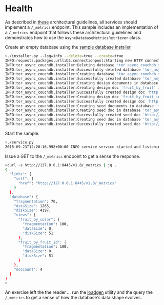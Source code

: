# Health
As described in [these](https://github.com/simonsdave/microservice-architecture)
architectural guidelines, all services should implement a ```/_metrics```
endpoint.
This sample includes an implementation of a ```/_metrics``` endpoint that
follows these architectural guidelines and demonstrates how to use
the ```AsyncDatabaseMetricsRetriever``` class.

Create an empty database using the [sample database installer](../db_installer)

```bash
>./installer.py --log=info --delete=true --create=true
INFO:requests.packages.urllib3.connectionpool:Starting new HTTP connection (1): 127.0.0.1
INFO:tor_async_couchdb.installer:Deleting database 'tor_async_couchdb_sample' on 'http://127.0.0.1:5984'
INFO:tor_async_couchdb.installer:Successfully deleted database 'tor_async_couchdb_sample' on 'http://127.0.0.1:5984'
INFO:tor_async_couchdb.installer:Creating database 'tor_async_couchdb_sample' on 'http://127.0.0.1:5984'
INFO:tor_async_couchdb.installer:Successfully created database 'tor_async_couchdb_sample' on 'http://127.0.0.1:5984'
INFO:tor_async_couchdb.installer:Creating design documents in database 'tor_async_couchdb_sample' on 'http://127.0.0.1:5984'
INFO:tor_async_couchdb.installer:Creating design doc 'fruit_by_fruit' in database 'tor_async_couchdb_sample' on 'http://127.0.0.1:5984' from file '/Users/dave.simons/tor-async-couchdb/samples/db_installer/design_docs/fruit_by_fruit.json'
INFO:tor_async_couchdb.installer:Successfully created design doc 'http://127.0.0.1:5984/tor_async_couchdb_sample/_design/fruit_by_fruit'
INFO:tor_async_couchdb.installer:Creating design doc 'fruit_by_fruit_id' in database 'tor_async_couchdb_sample' on 'http://127.0.0.1:5984' from file '/Users/dave.simons/tor-async-couchdb/samples/db_installer/design_docs/fruit_by_fruit_id.json'
INFO:tor_async_couchdb.installer:Successfully created design doc 'http://127.0.0.1:5984/tor_async_couchdb_sample/_design/fruit_by_fruit_id'
INFO:tor_async_couchdb.installer:Creating seed documents in database 'tor_async_couchdb_sample' on 'http://127.0.0.1:5984'
INFO:tor_async_couchdb.installer:Creating seed doc in database 'tor_async_couchdb_sample' on 'http://127.0.0.1:5984' from file '/Users/dave.simons/tor-async-couchdb/samples/db_installer/seed_docs/apple.json'
INFO:tor_async_couchdb.installer:Successfully created seed doc 'http://127.0.0.1:5984/tor_async_couchdb_sample/05d4d63d0f0338cebd34f97a8600041d' from '/Users/dave.simons/tor-async-couchdb/samples/db_installer/seed_docs/apple.json'
INFO:tor_async_couchdb.installer:Creating seed doc in database 'tor_async_couchdb_sample' on 'http://127.0.0.1:5984' from file '/Users/dave.simons/tor-async-couchdb/samples/db_installer/seed_docs/conflicts.json'
INFO:tor_async_couchdb.installer:Successfully created seed doc 'http://127.0.0.1:5984/tor_async_couchdb_sample/05d4d63d0f0338cebd34f97a86000769' from '/Users/dave.simons/tor-async-couchdb/samples/db_installer/seed_docs/conflicts.json'
```

Start the sample:

```bash
>./service.py
2015-09-23T12:20:16.998+00:00 INFO service service started and listening on http://127.0.0.1:8445 talking to database http://127.0.0.1:5984/tor_async_couchdb_sample
```

Issue a GET to the ```/_metrics``` endpoint to get a sense the response.

```bash
>curl -s http://127.0.0.1:8445/v1.0/_metrics | jq .
{
  "links": {
    "self": {
      "href": "http://127.0.0.1:8445/v1.0/_metrics"
    }
  },
  "database": {
    "fragmentation": 70,
    "dataSize": 1265,
    "diskSize": 4197,
    "views": {
      "fruit_by_color": {
        "fragmentation": 100,
        "dataSize": 0,
        "diskSize": 51
      },
      "fruit_by_fruit_id": {
        "fragmentation": 100,
        "dataSize": 0,
        "diskSize": 51
      }
    },
    "docCount": 4
  }
}
>
```

An exercise left the the reader ... run the [loadgen](../loadgen) utility
and the query the ```/_metrics``` to get a sense of how the database's
data shape evolves.
